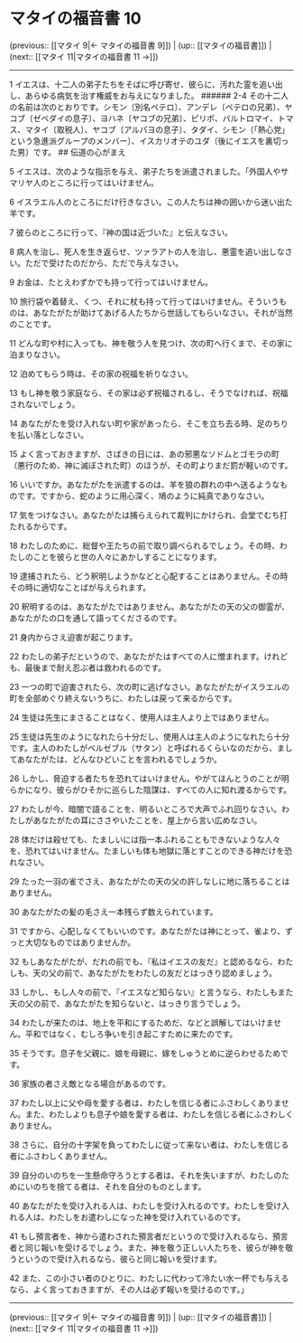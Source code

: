 # マタイの福音書 10

(previous:: [[マタイ 9|← マタイの福音書 9]]) | (up:: [[マタイの福音書]]) | (next:: [[マタイ 11|マタイの福音書 11 →]])

***


1 イエスは、十二人の弟子たちをそばに呼び寄せ、彼らに、汚れた霊を追い出し、あらゆる病気を治す権威をお与えになりました。 ###### 2-4 その十二人の名前は次のとおりです。シモン〔別名ペテロ〕、アンデレ〔ペテロの兄弟〕、ヤコブ〔ゼベダイの息子〕、ヨハネ〔ヤコブの兄弟〕、ピリポ、バルトロマイ、トマス、マタイ〔取税人〕、ヤコブ〔アルパヨの息子〕、タダイ、シモン〔「熱心党」という急進派グループのメンバー〕、イスカリオテのユダ〔後にイエスを裏切った男〕です。 ## 伝道の心がまえ 

5 イエスは、次のような指示を与え、弟子たちを派遣されました。「外国人やサマリヤ人のところに行ってはいけません。 

6 イスラエル人のところにだけ行きなさい。この人たちは神の囲いから迷い出た羊です。 

7 彼らのところに行って、『神の国は近づいた』と伝えなさい。 

8 病人を治し、死人を生き返らせ、ツァラアトの人を治し、悪霊を追い出しなさい。ただで受けたのだから、ただで与えなさい。 

9 お金は、たとえわずかでも持って行ってはいけません。 

10 旅行袋や着替え、くつ、それに杖も持って行ってはいけません。そういうものは、あなたがたが助けてあげる人たちから世話してもらいなさい。それが当然のことです。 

11 どんな町や村に入っても、神を敬う人を見つけ、次の町へ行くまで、その家に泊まりなさい。 

12 泊めてもらう時は、その家の祝福を祈りなさい。 

13 もし神を敬う家庭なら、その家は必ず祝福されるし、そうでなければ、祝福されないでしょう。 

14 あなたがたを受け入れない町や家があったら、そこを立ち去る時、足のちりを払い落としなさい。 

15 よく言っておきますが、さばきの日には、あの邪悪なソドムとゴモラの町（悪行のため、神に滅ぼされた町）のほうが、その町よりまだ罰が軽いのです。 

16 いいですか。あなたがたを派遣するのは、羊を狼の群れの中へ送るようなものです。ですから、蛇のように用心深く、鳩のように純真でありなさい。 

17 気をつけなさい。あなたがたは捕らえられて裁判にかけられ、会堂でむち打たれるからです。 

18 わたしのために、総督や王たちの前で取り調べられるでしょう。その時、わたしのことを彼らと世の人々にあかしすることになります。 

19 逮捕されたら、どう釈明しようかなどと心配することはありません。その時その時に適切なことばが与えられます。 

20 釈明するのは、あなたがたではありません。あなたがたの天の父の御霊が、あなたがたの口を通して語ってくださるのです。 

21 身内からさえ迫害が起こります。 

22 わたしの弟子だというので、あなたがたはすべての人に憎まれます。けれども、最後まで耐え忍ぶ者は救われるのです。 

23 一つの町で迫害されたら、次の町に逃げなさい。あなたがたがイスラエルの町を全部めぐり終えないうちに、わたしは戻って来るからです。 

24 生徒は先生にまさることはなく、使用人は主人より上ではありません。 

25 生徒は先生のようになれたら十分だし、使用人は主人のようになれたら十分です。主人のわたしがベルゼブル（サタン）と呼ばれるくらいなのだから、ましてあなたがたは、どんなひどいことを言われるでしょうか。 

26 しかし、脅迫する者たちを恐れてはいけません。やがてほんとうのことが明らかになり、彼らがひそかに巡らした陰謀は、すべての人に知れ渡るからです。 

27 わたしが今、暗闇で語ることを、明るいところで大声でふれ回りなさい。わたしがあなたがたの耳にささやいたことを、屋上から言い広めなさい。 

28 体だけは殺せても、たましいには指一本ふれることもできないような人々を、恐れてはいけません。たましいも体も地獄に落とすことのできる神だけを恐れなさい。 

29 たった一羽の雀でさえ、あなたがたの天の父の許しなしに地に落ちることはありません。 

30 あなたがたの髪の毛さえ一本残らず数えられています。 

31 ですから、心配しなくてもいいのです。あなたがたは神にとって、雀より、ずっと大切なものではありませんか。 

32 もしあなたがたが、だれの前でも、『私はイエスの友だ』と認めるなら、わたしも、天の父の前で、あなたがたをわたしの友だとはっきり認めましょう。 

33 しかし、もし人々の前で、『イエスなど知らない』と言うなら、わたしもまた天の父の前で、あなたがたを知らないと、はっきり言うでしょう。 

34 わたしが来たのは、地上を平和にするためだ、などと誤解してはいけません。平和ではなく、むしろ争いを引き起こすために来たのです。 

35 そうです。息子を父親に、娘を母親に、嫁をしゅうとめに逆らわせるためです。 

36 家族の者さえ敵となる場合があるのです。 

37 わたし以上に父や母を愛する者は、わたしを信じる者にふさわしくありません。また、わたしよりも息子や娘を愛する者は、わたしを信じる者にふさわしくありません。 

38 さらに、自分の十字架を負ってわたしに従って来ない者は、わたしを信じる者にふさわしくありません。 

39 自分のいのちを一生懸命守ろうとする者は、それを失いますが、わたしのためにいのちを捨てる者は、それを自分のものとします。 

40 あなたがたを受け入れる人は、わたしを受け入れるのです。わたしを受け入れる人は、わたしをお遣わしになった神を受け入れているのです。 

41 もし預言者を、神から遣わされた預言者だというので受け入れるなら、預言者と同じ報いを受けるでしょう。また、神を敬う正しい人たちを、彼らが神を敬うというので受け入れるなら、彼らと同じ報いを受けます。 

42 また、この小さい者のひとりに、わたしに代わって冷たい水一杯でも与えるなら、よく言っておきますが、その人は必ず報いを受けるのです。」

***

(previous:: [[マタイ 9|← マタイの福音書 9]]) | (up:: [[マタイの福音書]]) | (next:: [[マタイ 11|マタイの福音書 11 →]])
